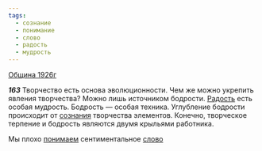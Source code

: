 ```yaml
---
tags:
  - сознание
  - понимание
  - слово
  - радость
  - мудрость
---
```


[Община 1926г](/agni/1926)

___163___
Творчество есть основа эволюционности. Чем же можно укрепить явления творчества? Можно лишь источником бодрости. [Радость](/tag/#радость) есть особая мудрость. Бодрость — особая техника. Углубление бодрости происходит от [сознания](/tag/#сознание) творчества элементов. Конечно, творческое терпение и бодрость являются двумя крыльями работника.   

Мы плохо [понимаем](/tag/#понимание) сентиментальное [слово](/tag/#слово) 
